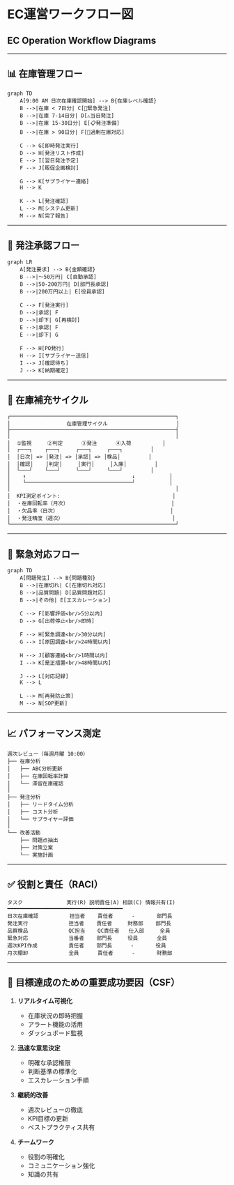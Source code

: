 # EC運営ワークフロー図
## EC Operation Workflow Diagrams

---

## 📊 在庫管理フロー
```mermaid
graph TD
    A[9:00 AM 日次在庫確認開始] --> B{在庫レベル確認}
    B -->|在庫 < 7日分| C[🚨緊急発注]
    B -->|在庫 7-14日分| D[⚠️当日発注]
    B -->|在庫 15-30日分| E[📋発注準備]
    B -->|在庫 > 90日分| F[🔴過剰在庫対応]
    
    C --> G[即時発注実行]
    D --> H[発注リスト作成]
    E --> I[翌日発注予定]
    F --> J[販促企画検討]
    
    G --> K[サプライヤー連絡]
    H --> K
    
    K --> L[発注確認]
    L --> M[システム更新]
    M --> N[完了報告]
```

---

## 🛒 発注承認フロー
```mermaid
graph LR
    A[発注要求] --> B{金額確認}
    B -->|～50万円| C[自動承認]
    B -->|50-200万円| D[部門長承認]
    B -->|200万円以上| E[役員承認]
    
    C --> F[発注実行]
    D -->|承認| F
    D -->|却下| G[再検討]
    E -->|承認| F
    E -->|却下| G
    
    F --> H[PO発行]
    H --> I[サプライヤー送信]
    I --> J[確認待ち]
    J --> K[納期確定]
```

---

## 🔄 在庫補充サイクル
```
┌─────────────────────────────────────────────────────┐
│                  在庫管理サイクル                      │
├─────────────────────────────────────────────────────┤
│                                                     │
│  ①監視     ②判定      ③発注      ④入荷          │
│  ┌───┐    ┌───┐     ┌───┐     ┌───┐         │
│  │日次│ => │発注│ => │承認│ => │検品│         │
│  │確認│    │判定│     │実行│     │入庫│         │
│  └───┘    └───┘     └───┘     └───┘         │
│    ↑                                  ↓           │
│    └──────────────────────────────────┘           │
│                                                     │
│  KPI測定ポイント:                                    │
│  ・在庫回転率（月次）                                 │
│  ・欠品率（日次）                                    │
│  ・発注精度（週次）                                   │
└─────────────────────────────────────────────────────┘
```

---

## 🚨 緊急対応フロー
```mermaid
graph TD
    A[問題発生] --> B{問題種別}
    B -->|在庫切れ| C[在庫切れ対応]
    B -->|品質問題| D[品質問題対応]
    B -->|その他| E[エスカレーション]
    
    C --> F[影響評価<br/>5分以内]
    D --> G[出荷停止<br/>即時]
    
    F --> H[緊急調達<br/>30分以内]
    G --> I[原因調査<br/>24時間以内]
    
    H --> J[顧客連絡<br/>1時間以内]
    I --> K[是正措置<br/>48時間以内]
    
    J --> L[対応記録]
    K --> L
    
    L --> M[再発防止策]
    M --> N[SOP更新]
```

---

## 📈 パフォーマンス測定
```
週次レビュー（毎週月曜 10:00）
├── 在庫分析
│   ├── ABC分析更新
│   ├── 在庫回転率計算
│   └── 滞留在庫確認
│
├── 発注分析
│   ├── リードタイム分析
│   ├── コスト分析
│   └── サプライヤー評価
│
└── 改善活動
    ├── 問題点抽出
    ├── 対策立案
    └── 実施計画
```

---

## ✅ 役割と責任（RACI）
```
タスク              実行(R) 説明責任(A) 相談(C) 情報共有(I)
━━━━━━━━━━━━━━━━━━━━━━━━━━━━━━━━━━━━━
日次在庫確認          担当者    責任者      -       部門長
発注実行             担当者    責任者     財務部    部門長
品質検品             QC担当    QC責任者   仕入部     全員
緊急対応             当番者    部門長     役員      全員
週次KPI作成          責任者    部門長      -       役員
月次棚卸             全員      責任者      -       財務部
```

---

## 🎯 目標達成のための重要成功要因（CSF）

1. **リアルタイム可視化**
   - 在庫状況の即時把握
   - アラート機能の活用
   - ダッシュボード監視

2. **迅速な意思決定**
   - 明確な承認権限
   - 判断基準の標準化
   - エスカレーション手順

3. **継続的改善**
   - 週次レビューの徹底
   - KPI目標の更新
   - ベストプラクティス共有

4. **チームワーク**
   - 役割の明確化
   - コミュニケーション強化
   - 知識の共有